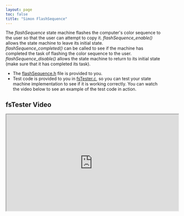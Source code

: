 ```yaml
---
layout: page
toc: false
title: "Simon FlashSequence"
---
```


The *flashSequence* state machine flashes the computer's color sequence to the user so that the user can attempt to copy it. *flashSequence_enable()* allows the state machine to leave its initial state. *flashSequence_completed()* can be called to see if the machine has completed the task of flashing the color sequence to the user. *flashSequence_disable()* allows the state machine to return to its initial state (make sure that it has completed its task). 

  * The [flashSequence.h]({{site.github.fileurl}}/lab6/flashSequence.h) file is provided to you.
  * Test code is provided to you in [fsTester.c]({{site.github.fileurl}}/lab6/fsTester.c), so you can test your state machine implementation to see if it is working correctly. You can watch the video below to see an example of the test code in action.


## fsTester Video 

<iframe width="560" height="315" allow="fullscreen" src="https://www.youtube.com/embed/vuxKXupeuQg"> </iframe>